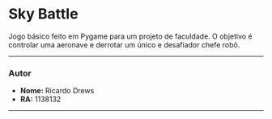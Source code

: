 # Sky Battle

Jogo básico feito em Pygame para um projeto de faculdade. O objetivo é controlar uma aeronave e derrotar um único e desafiador chefe robô.

---

### Autor

* **Nome:** Ricardo Drews
* **RA:** 1138132

---

